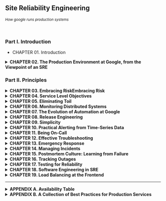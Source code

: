 ## Site Reliability Engineering
<i><small>How google runs production systems</small></i>

<br/>

### Part I. Introduction

- CHAPTER 01. Introduction

<details>
<summary><b>CHAPTER 02. The Production Environment at Google, from the Viewpoint of an SRE</b></summary>

[🔗 link](./chapter02)

<br/>

**TL;DR**
- **하드웨어 구성**: 구글의 데이터센터는 동일한 하드웨어 유형을 사용하고 클러스터 운영 시스템인 Borg가 자원 할당을 관리함. 클러스터-데이터센터-캠퍼스 구조를 형성하며, "주피터" 네트워크로 연결됨.
- **시스템 소프트웨어 관리**: 대규모 하드웨어 문제를 소프트웨어로 관리하며, Borg가 자원 관리를 담당함. 스토리지 계층에는 Colossus(구글 파일 시스템 후속), Bigtable, Spanner 등이 사용됨.
- **네트워킹**: 오픈플로우(OpenFlow) 기반의 SDN을 사용해 스마트 라우팅 하드웨어 대신 단순한 스위치와 중앙 컨트롤러로 네트워크를 관리함. 글로벌 소프트웨어 로드 밸런서(GSLB)를 통해 다양한 수준에서 로드 밸런싱을 수행함.
- **잠금 서비스**: Chubby는 비동기 합의를 통해 일관성 있는 데이터 잠금과 관리 제공.
- **모니터링과 경고**: Borgmon을 사용해 지표를 수집하고 문제 발생 시 알림을 제공하여 시스템 상태와 자원 소비를 모니터링함.
- **소프트웨어 인프라**: Stubby를 통한 원격 프로시저 호출(RPC)로 통신하고, 프로토콜 버퍼(Protocol Buffers)로 데이터 전송.
- **개발 환경**: 코드 변경은 리뷰를 통해 검토하고 배포, 모든 소스 코드 수정은 리뷰 후 제출됨.

<br/>
</details>

### Part II. Principles

<details>
<summary><b>CHAPTER 03. Embracing RiskEmbracing Risk</b></summary>

[🔗 link](./chapter03)

<br/>

**TL;DR**
- **리스크 관리**: 신뢰성을 높이는 데 필요한 비용은 비례적으로 증가하지 않으며, 때로는 100배까지도 높아질 수 있음.
  - **비용 요소**: 여분의 컴퓨트 자원 비용, 기회 비용.
- **서비스 리스크 측정**: 단일 지표로는 서비스 리스크를 완전히 파악하기 어려움.
  - 구글은 시간 기준 가용성 대신 요청 성공률을 기준으로 가용성을 정의함.
- **서비스의 위험 수용도**: 제품 정의 및 목표에 따라 위험 수용도를 설정함.
  - **고려사항**: 장애 유형, 위험 대비 비용, 목표 가용성 수준, 비용 대비 추가 수익.
- **에러 예산 활용**: 소프트웨어 결함을 어느 정도 허용할지, 출시 빈도, 테스트 전략을 조정하여 유연성과 사용성의 균형을 맞춤.
  - 에러 예산을 통해 출시 리스크와 품질 관리를 균형 있게 조율.
- **카나리 테스트**: 새로운 코드 도입 시 일부 구간에서 테스트하는 방법으로, 기간과 규모 조정이 중요.

<br/>
</details>
<details>
<summary><b>CHAPTER 04. Service Level Objectives</b></summary>

[🔗 link](./chapter04)

<br/>

**TL;DR**
- **SLI**: **서비스 수준 지표**. 서비스의 가용성, 응답 속도, 오류율 등을 측정하는 정량적 지표.
- **SLO**: **서비스 수준 목표**. 특정 SLI의 목표 범위(예: 응답 시간 95% 이하).
- **SLA**: **서비스 수준 협약**. SLO를 달성하지 못할 경우 사용자와의 보상 계약.
- **지표 설정**: 모든 지표를 SLI로 설정할 필요는 없으며, 중요한 척도만 선택.
  - 지표 표준화는 효율성 향상에 기여.
- **목표 설정 가이드라인**:
  - 현재 성능 기준 사용 금지.
  - SLI 단순화.
  - 사용자 만족 수준을 초과하지 않음.
  - 적은 수의 SLO 설정.
  - 초기 목표는 점진적 개선 가능하도록 설정.
- **제어 루프**: SLI를 모니터링하고 SLO와 비교해 대응 필요 여부를 판단.
- **SLA 설정**: 보수적 SLO 설정과 사용자가 이해할 보상체계가 중요.

<br/>
</details>
<details>
<summary><b>CHAPTER 05. Eliminating Toil</b></summary>

[🔗 link](./chapter05)

<br/>

**TL;DR**

- **삽질(Toil)**: 반복적이고 자동화가 가능하지만 수작업으로 처리되는 비효율적 업무.
  - 수작업 필요, 반복적, 자동화 가능, 사후 대처 필요, 지속적 가치 없음, 서비스 성장에 따라 증가함.
  - **삽질을 줄이는 이유**: 구글 SRE는 삽질을 50% 이하로 유지하여 효율성을 높이고 서비스 확장성을 강화하려 함.
- **엔지니어링 업무**:
  - **소프트웨어 엔지니어링**: 코드 작성, 자동화 스크립트, 확장성 향상.
  - **시스템 엔지니어링**: 설정 조정, 문서화, 로드 밸런서 설치.
  - **삽질**: 반복적인 수작업.
  - **부하**: 직접적이지 않은 관리 업무.
- 삽질이 많아지면 **경력 침체, 의욕 저하, 성장 둔화, 신뢰 문제 발생**.
- **결론**: 창의적 업무에 집중하기 위해 모든 사람이 매주 삽질을 줄여야 함.

<br/>
</details>
<details>
<summary><b>CHAPTER 06. Monitoring Distributed Systems</b></summary>

[🔗 link](./chapter06)

<br/>

**TL;DR**

- **모니터링**
  - **모니터링 정의**: 시스템의 정량적 실시간 데이터를 모으고 처리하고 집계해서 보여주는 것
  - **화이트박스(white-box) 모니터링**: 로그나 자바 가상 머신 (Java Virtual Machine, JVM) 의 프로파일링 인터페이스 (profling interface) 같은 인터페이스 혹은 내부의 통계 지표를 제공하는 HTTP 핸들러 등을 이용해서 얻은 시스템의 내부 지표들을 토대로하는 모니터링
  - **블랙박스 (black-box) 모니터링**: 사용자가 보게 되는 확인 가능한 동작들을 외부에서 테스트하는 과정
  - **대시보드 (dash board)**: 서비스의 핵심 지표에 대한 요약된 뷰를 보여주는 (주로 웹 기반) 애플리케이션
  - **알림 (alert)**: 사람이 읽을 수 있도록 작성된 통지(noification) 를 말하며, 주로 버그나 티켓 큐, 메일, 혹은 호출기 등으로 보내짐
  - **근본원인**: 소프트웨어 시스템의 결함이나 사람의 실수는 일단 고쳐지면 그 일이 다시는 발생하지 않을 것이라는 확신을 심어줌
  - **노드와 머신**: 물리적인 서버, 가상머신 혹은 컨테이너(container)에서 동작하는 커널의 단일 인스턴스를 의미하며 동의어로 사용됨
  - **푸시 (push)**: : 서비스가 실행하는 소프트웨어나 관련된 설정에 대한 모든 변경사항
- **네 가지 결정적인 지표**
  - **지연응답**: 요청이서비스에의해처리되기까지의시간빠르게 리턴된 에러보다는 느리게 리턴된 에러가 더 중요
  - **트래픽**: 시스템에 얼마나 많은 요청이 들어오는지를 측정초당 HTTP 요청의 개수로 측정
  - **에러**: 실패한 요청의 비율
  - **서비스 포화 상태**: 서비스가 얼마나 '포화 상태'로 동작 하는지를 의미

<br/>
</details>
<details>
<summary><b>CHAPTER 07. The Evolution of Automation at Google</b></summary>

[🔗 link](./chapter07)

<br/>

**TL;DR**

- **자동화의 가치 (자동화가 제공해주는 가치)**
  1. **Consistency**, 일관성: 정확히 정의된 업무 범위 + 정해진 절차 수행
  2. **A Platform**, 플랫폼: 올바르게 디자인되고 구현된 자동 시스템은 여러 이점을 가진 플랫폼 제공
     - 재발 방지: 자동화된 코드에서 수정된 버그는 한 번 수정되면 다시 발생하지 않음
  3. **Faster Repairs**, 더 신속한 수리: 시스템의 일반적인 장애를 해결하는 데 사용됩니다.
     - 평균 고장 후 수리 시간(MTTR) 절감: 장애에 대한 평균 고장 후 수리 시간(Mean Time to Repair, MTTR)의 절감 가능
  4. **Faster Action**, 더 신속한 조치: 사람이 기계만큼 빠르게 대응하는 것은 대체로 불가능
  5. **Time Saving**: 시간 절감
- **신뢰성은 근본적인 기능**
  - 운영자들이 제대로 대응하지 못하는 이유는 실전 경험의 부족
  - 그들이 생각하는 시스템의 동작이 실제 시스템의 동작과 일치하지 않기 때문
  - 오해는 수동 작업은 항상 수행이 가능할 것이라는 전제에서 발생
- **자동화는 시간을 절약하는 것 이상의 가치를 제공**
  - 단순히 자동화에 투입하는 시간과 그로 인해 절약되는 시간을 비교하는 것만으로는 판단하지 않았으면 함.

<br/>
</details>
<details>
<summary><b>CHAPTER 08. Release Engineering</b></summary>

[🔗 link](./chapter08)

<br/>

**TL;DR**

- 릴리즈 엔지니어링을 처음부터 도입하는 것이 중요

- 1️⃣ **릴리즈 엔지니어링**
  - 소프트웨어를 빌드하고 전달하는 과정을 간략하게 기술하는 분야.
  - 신뢰성 있는 서비스를 운영하려면 견고한 릴리즈 프로세스가 필요.
  - 모든 릴리즈 과정은 언제든지 동일하게 반복 실행될 수 있어야 함.
- 2️⃣ **릴리즈 엔지니어링 - 철학**
  1. **Self-Service Model**: 자동 빌드 시스템과 배포 도구를 이용해 많은 프로젝트가 자동으로 빌드되고 배포됨
  2. **High Velocity**: 변경 사항을 자주, 그리고 빠르게 릴리즈
  3. **Hermetic Builds**: 빌드 머신에 설치된 라이브러리나 다른 소프트웨어에 영향을 받지 않음.
  4. **Enforcement of Policies and Procedures**: 여러 단계의 보안 및 접근 제어 계층이 누가 어떤 작업을 수행할 수 있는지를 결정
- 3️⃣ **Rapid - 자동화 릴리즈 시스템**
  - 빌드와 테스트 대상, 배포 규칙, 관리용 정보(프로젝트 소유자) 등을 정의
  1. **Building**: Blaze (블레이즈) - C++, 자바, 파이썬, 고(Go), 자바스크립트 등 다양한 언어의 바이너리를 빌드하는 툴
  2. **Branching**: 모든 코드는 소스 코드 트리(메인라인)의 주 브랜치에 체크인됨.
  3. **Testing**: 변경된 코드가 제출될 때마다 코드에 대한 단위 테스트를 실행
  4. **Packaging**: Midas 패키지 관리자(Midas Package Manager, MPM)를 통해 프로덕션 환경의 머신에 배포
  5. **Deployment**: 시시포스 (Sisyphus) - **범용의 롤아웃(rollout) 자동화 프레임워크

<br/>
</details>
<details>
<summary><b>CHAPTER 09. Simplicity</b></summary>

[🔗 link](./chapter09)

<br/>

**TL;DR**

- 소프트웨어 시스템은 동적이고 불안정하며, 신속함과 안정성의 균형 유지가 핵심 과제임.
- **시스템 안정성 vs. 신속함**: 때로는 빠른 개발을 위해 안정성을 희생할 필요가 있으며, SRE는 신뢰성과 신속성을 동시에 높이는 절차와 도구를 개발함.
- **지루함의 미덕**: 소스코드는 복잡하지 않고 단조로울수록 바람직하며, 근본적 복잡성과 돌발적 복잡성을 구별하는 것이 중요함.
- **최소한의 API**: API는 작고 간결할수록 좋으며, 필요 없는 요소를 걷어내는 것이 이상적인 간결성을 만듦.
- **모듈화**: 독립적 변경이 가능해야 지속 가능한 시스템 구축이 가능함.
- 결론적으로, **간결함은 소프트웨어 신뢰성의 전제 조건**이며, 각 단계에서 단순화를 추구해야 함.
- 진정한 엔지니어링은 환경을 혼란스럽지 않게 유지하면서 혁신에 집중하는 것임.

<br/>
</details>

<details>
<summary><b>CHAPTER 10. Practical Alerting from Time-Series Data</b></summary>

[🔗 link](./chapter10)

<br/>

**TL;DR**

- **Borgmon**
  - 구글에서 개발한 시계열 모니터링 도구
  - 시스템 장애 탐지를 위해 스크립트를 실행하는 대신 표준화된 데이터 포맷 (Common Data Exposition Format) 사용.
  - **데이터 수집**
      - `/varz` URL을 각 대상마다 호출 → 결과 디코드 → 결과 값 메모리에 저장.
      - 메모리 내의 상태는 정기적으로 외부 시스템 - 시계열 데이터베이스 (Time-Series Database, TSDB) - 에 보관.
      - 오래된 데이터를 TSDB에 쿼리
      - 수집한 데이터는 차트 렌더링과 알림 생성에 사용되며, 대량 데이터 수집을 위해 지표 형식을 표준화.
  - 낮은 오버헤드로 대량 데이터 수집 가능.
  - 화이트 박스 모니터링 (white-box monitoring)
  - **유지 보수**: 광범위한 단위 테스트 및 회귀 테스트를 지원
- **Time window**: 연속된 데이터가 아니라 시계열로 분리된 데이터들을 다룰 때 조회 기간을 정해둠.
- **Alertmanager** (알림 매니저): 보그몬은 중앙 집중식으로 운영되는 알림 매니저에 연결됨
- **Borgmon Cluster**: 좀 더 복잡한 보그몬 클러스터에서는 "데이터센터 보그몬" 을 두어 수집 전용 계층으로 사용
- **Prober**: 프로버. 프로토콜의 응답 페이로드의 유효성 검사
- **Label**: 레이블. 보그몬에서 시계열 데이터를 그룹화하고 집계하는데 사용

<br/>
</details>

<details>
<summary><b>CHAPTER 11. Being On-Call</b></summary>

[🔗 link](./chapter11)

<br/>

**TL;DR**
- 비상 대기 중인 엔지니어는 프로덕션 환경에서 필요한 운영 작업을 사전 약속된 장애 시 대응 시간 내에 수행해야 함.
- **사전 약속된 장애 시 대응 시간**
    - 사용자에게 노출되거나, 시간이 중요한 서비스의 경우: 약 `5분`
    - 시간에 덜 민감한 서비스의 경우: 약 `30분`
- 사용자에게 노출되는 서비스의 경우 분기별로 `99.99%`의 가용성을 확보해야 함 → 분기 별 약 '13분'의 다운타임만 허용.
- SRE 팀은 **비상 대기 업무의 '양'과 '품질'에 대한 상세한 제약**을 둠.
    - **비상 대기 업무의 양**: 엔지니어가 비상 대기 업무에 할애한 시간의 백분율로 계산.
    - **비상 대기 업무의 품질**: 비상 대기 기간 동안 발생한 장애 수로 계산.
- **목표하는 SRE 업무 비중**: `[50%]` 엔지니어링 + `[25%]` 비상 대기 + `[25%]` 운영 업무
- **품질의 균형**: 비상 대기업무는 매 12시간마다 교대하므로 하루 최대 2개의 장애 처리가 가능.
- **합리적인 의사 결정을 위한 자원**
    - 분명한 장애 전파 경로
    - 잘 정의된 장애 관리 프로세스
    - 비난 없는 포스트모텀 문화
- SRE 지원 시스템을 개발하는 팀은 대부분 24/7 비상 대기업무를 교대로 투입되며, 필요 시 장애를 타 팀에 전파 가능
- **운영 부하**
    - **알림**: 모니터링 설정 오류는 운영 부담 증가를 초래 → 알림/장애 비율이 1:1이 되도록 조정
    - **타 팀 협조**: SRE는 개발 팀에게 시스템이 SRE 팀 기준에 도달할 때까지 비상 대기에 집중하도록 요청할 수 있음


<br/>
</details>

<details>
<summary><b>CHAPTER 12. Effective Troubleshooting</b></summary>

[🔗 link](./chapter12)

<br/>

**TL;DR**

- **장애 대응의 목표**
  1. 장애의 영향을 최소화하고 빠르게 복구하는 것.
  2. 장애의 재발을 방지하기 위한 근본 원인을 파악하는 것.
- 특정 시스템을 위한 사후 분석을 지원하는 도구와 템플릿 활용하는 것이 좋음
- 조사를 체계적으로 진행할 수 있는 절차를 마련.

#### 📌 장애 대응 절차:
1. **Problem Report** (문제 보고)
2. **Triage** (문제의 우선순위 판단)
3. **Examine** (문제를 관찰하기)
   1. 모니터링 지표
   2. 로그
   3. 상태 외부 노출
   4. 요청/응답 확인
4. **Diagnose** (진단)
   1. Simplify and reduce
   2. Ask "what," "where," and "why"
   3. What touched it last
   4. Specific diagnoses

#### 📌 테스트 구상 시 주의 사항
- 상호 배타적 테스트
- 명확하고 우선순위가 높은 테스트 고려
- 혼란 요소 주의
- 긴급한 테스트의 부작용
- 명확한 증거를 확보가 어려운 테스트의 한계

#### 📌 Negative Results Are Magic
- 부정적인 결과의 가치
- 부정적인 결과도 결론이 됨
- 도구와 방법의 의미
- 부정적인 결과의 공개는 업계의 데이터 주도성을 촉진
- 자신의 결과를 공표

<br/>
</details>

<details>
<summary><b>CHAPTER 13. Emergency Response</b></summary>

[🔗 link](./chapter13)

<br/>

**TL;DR**

- **세 가지 타입의 위기**
  - **Test-Induced Emergency** 
    - 사전적 테스트 접근법
    - 실제 복잡한 의존 관계 시스템으로 테스트 계획을 잘짜야 함
  - **Change-Induced Emergency**
    - 변경으로 인한 장애
    - 변경된 설정이 예상치 못한 결과나 동작이 발생하지 않도록 많은 테스트를 수행
  - **Process-Induced Emergency**
    - 절차에 의한 장애
    - 신속한 일처리가 위기 대응의 요점이 아님

- **세 가지 장애 타입 대응에서 공통점으로 배운 것**
  - 문제 원인이 명확하지 않은 상황도 해결책 존재
  - 해결책 생각나지 않으면 다른 사람에게 도움 청해야 함
  - '신속하게' 팀 동료 참여하고 도움 요청하고 할 수 있는 모든 것 시도해야 함
- **경험에서 배우고 반복하지 않기**
  - ✔️ 장애 기록 남기기
    - 광범위하고 솔직하게 작성하되, 무엇보다 중요한 것은 화두 던져야 하는 점
  - ✔️ What if? - 테스트에서는 불가능할 정도로까지 크게 의문 갖기
    - 사실, 현실보다 나은 테스트 없음
  - ✔️ 사전 수행하는 테스트
    - 장애 발생하기 전까지는 시스템과 그 시스템 의존 다른 시스템, 그리고 사용자가 어떻게 반응할지 아무도 모름

<br/>
</details>
<details>
<summary><b>CHAPTER 14. Managing Incidents</b></summary>

[🔗 link](./chapter14)

<br/>

**TL;DR**

📌 **장애 관리**
- ✔️ **핵심**
  - 장애로 인한 피해 최소화
  - 최대한 빨리 평소의 비즈니스 운영 복구
- ✔️ **액션**
  - 장애 관리 전략 사전에 수립하고, 이 전략을 잘 운영하고, 이 전략을 자주 되풀이해서 수행할 수 있도록 하면,
  - 장애 시 복구 시간과 직원들이 긴급한 문제 해결하는 데 받는 스트레스를 확실히 줄일 수 있음

- ✔️ **모범 사례**
  - 우선순위: 우선 출혈 막고 서비스 되살린 후 근본 원인 대한 증거 찾자.
  - 사전 준비: 장애 조치에 참여한 사람들의 자문받아 장애 관리 절차 미리 개발하고 문서화해두자.
  - 신뢰: 장애 조치에 참여 중인 모든 사람들에게 충분한 자율권 보장하자.
  - 감정 조절: 장애 조치하는 동안 스스로 감정적 상태 주의하자. 너무 부담 되면 다른 이에게 도움 청하자.
  - 대체 방안에 대한 모색: 주기적으로 현재 선택할 수 있는 방법 대해 다시 생각하고 이 방법이 여전히 유효한지, 아니면 다른 방법 찾아야 하는지 판단하자.
  - 실습: 이 과정을 정기적으로 수행해서 자연스럽게 활용할 수 있는 수준으로 만들자.
  - 개선: 그리고 계속해서 개선하자. 모든 팀 구성원들이 모든 역할에 익숙해질 수 있도록 독려하자.

<br/>
</details>

<details>
<summary><b>CHAPTER 15. Postmortem Culture: Learning from Failure</b></summary>

[🔗 link](./chapter15)

<br/>

**TL;DR**

- **포스트모텀**
  - : 장애의 발생 기록과 그 영향, 장애를 완화하거나 해결하기 위해 수행한 작업, 장애의 근본 원인, 그리고 향후 재발 방지를 위한 후속 조치 등이 기록된 문서
- **불행의 바퀴 (wheel of misfortune)**
  - : 이전의 포스트모텀 중 하나를 선정해서 엔지니어들이 그 안에 기록된 대로 역할을 수행해 보는 것. 
  - 새로 입사한 SRE들은 종종 불행의 바퀴 연습을 수행.
- **비난이 아닌 생산적인 포스트모텀 문서를 작성하는 방법**
  - 개인 · 팀의 실수나 부적절한 조치가 아닌, 장애를 유발한 원인을 판단하는 데 집중해야 함.
  - 참여자의 모든 행동 의도는 문제 해결임을 가정.
    - 당시 각자가 가진 모든 정보를 토대로 올바른 조치를 취한 것을 가정하고 작성해야함.
  - 누군가를 비난하지 않는 포스트모텀 문서를 작성하는 것은 어러움.
  - 장애를 유발시킨 모든 행위를 중심으로 명시.

<br/>
</details>

<details>
<summary><b>CHAPTER 16. Tracking Outages</b></summary>

[🔗 link](./chapter16)

<br/>

**TL;DR**

- **Outalator**
  - 서비스 중단 현상 추적 도구.
  - 모니터링 시스템이 발송하는 모든 알림을 수동으로 수신, 또 데이터를 해석, 그룹화 및 분석하기 위한 시스템
  - ✔️ **Queue**
    - 여러 큐에 보관된 알림을 시간별로 한 번에 확인할 수 있음
  - ✔️ **Tagging**
    - 모든 알림이 하나의 장애를 의미하지 않기 때문에, 알림 메타데이터 관리를 위해 태깅(tagging) 지원.
  - ✔️ **Analysis**
    - 기본적인 분석 계층은 보고서를 위한 산술, 통계, 집계 기능 포함.
- **Escalator**
  - 비상 대기 엔지니어에게 전달된 이메일 복사본 수신 도구로 기획된 시스템.
  - 구글에서는 SRE를 위한 모든 알림을 사람이 수신했는지 여부를 추적하는 중앙 응답 시스템을 공유하는데,
  - 설정된 시간이 지나도 아무도 수신을 확인하지 않으면 시스템은 다음 단계로 알림을 격상함.

<br/>
</details>

<details>
<summary><b>CHAPTER 17. Testing for Reliability</b></summary>

[🔗 link](./chapter17)

<br/>

**TLDR**

- 📌 **Testing**
  - SRE 엔지니어의 핵심 책임 중 하나는 시스템의 신뢰도를 정량화하는 것.
  - SRE 엔지니어는 시스템의 신뢰도를 정량화하고 유지하기 위해 다양한 테스트 종류(단위, 통합, 시스템, 프로덕션 등)를 수행해야 함. 
  - 테스트 환경을 구축, 대규모 환경에서 자동화 도구를 사용해 테스트를 관리, 재해 복구와 테스트 실패를 대비 등. 
  - **신뢰성 측정**
    - **과거의 신뢰성**: 모니터링 기록 시스템이 제공하는 분석 데이터를 통해 확인.
    - **미래의 신뢰성**: 예측 데이터를 정량화하여 확보.
  - **테스트의 중요성**
    - 변경 사항 발생 시 동일한 결과를 기대할 수 있음.
    - 테스트로 인한 소프트웨어나 서버의 변경이 없어야 함.
    - 모든 변경 사항에 대해 불확실성을 명확히 설명할 수 있어야 함.

- 📌 **Testing Type**
  - **Traditional Tests**
    - **단위 테스트**: 함수나 모듈이 정확히 동작하는지 확인.
    - **통합 테스트**: 의존성 주입 도구를 사용해 복잡한 의존 객체를 테스트.
    - **시스템 테스트**: 종단 간 기능을 테스트.
      - **스모크 테스트**: 중요한 동작을 간단하게 테스트.
      - **성능 테스트**: 시스템 성능 확인.
      - **회귀 테스트**: 기존 버그를 다시 확인.
  - **Production Tests**
    - **설정 테스트**: 설정 파일이 실제 프로덕션과 일치하는지 확인.
    - **스트레스 테스트**: 시스템의 한계를 검증.
    - **카나리 테스트**: 일부 서버에만 새로운 버전 적용 후 안정성 확인.


- 📌 **테스트 환경 구축**
  - 강력한 테스트 문화를 수립하고, 보고된 모든 버그를 테스트 케이스로 문서화.
  - Bazel 같은 도구로 소스 파일 변경에 따른 재빌드 최소화.
  - **대규모 환경에서의 테스트**
    - 대규모 환경에서는 여러 버전 간 테스트와 병합 필요.
    - 자동화 도구 사용 시 도구 간 상호작용 고려.
  - **재해 테스트**
    - 오프라인 및 온라인 복구 도구 사용.
    - 체크포인트와 무결성 도구를 통한 재시작 절차 지원.
  - **프로덕션 환경 테스트**
    - 프로덕션과 릴리즈 환경의 일치를 확보하기 위해 프로브 테스트와 자동화된 업데이트 수행.

- 📌 **테스트 실패 관리**
  - 신뢰성 관리와 릴리즈 주기 고려.
  - 테스트 커버리지 확보를 통해 사용자 애플리케이션의 신뢰성 유지.

</details>

<details>
<summary><b>CHAPTER 18. Software Engineering in SRE</b></summary>

[🔗 link](./chapter18)

<br/>

**TLDR**

- "팀의 규모는 서비스의 성장률과 직접적으로 비례해서는 안 된다."
- 📌 **성장하는 서비스에도 SRE 조직의 규모를 선형적으로 유지할 수 있는 요소**
  - 지속적인 자동화 작업와 효율적인 도구 개발.
  - 운영 절차 개선.
  - 일상적인 운영 업무의 비효율성을 새로운 시각.

- 📌 **수용량 계획은 끝나지 않는 작업 **
  - **Traditional Capacity Planning**
    1. 수요 예측 수집.  ← 전통적인 수용량 계획에서는 수요 예측 수집이 우선
    2. 빌드 및 할당 계획 수립.
    3. 리뷰 및 계획 승인.
    4. 배포 및 자원 설정.

  - **본질적으로 불안정**
    - 계획은 지속적으로 수정될 수밖에 없음.
  - **노동집약적이며 모호함**
    - **상자 채우기 문제(bin packing problem)**는 인간이 직접 계산하기 매우 어려운 NP-hard 문제에 해당.

- 📌 **의도 기반 수용량 계획(Intent-Based Capacity Planning)**
  - : 서비스 의존성과 수요를 프로그래밍적으로 인코딩하여, 클러스터와 서비스의 자원 할당 계획을 자동으로 생성하는 방식.

  - **의도 (Intent)**: 서비스 담당자가 해당 서비스를 운영하고자 하는 목적과 요구사항을 의미.
  - 현실적인 자원 수요를 바탕으로 수용량 계획 의도를 이끌어내기 위해 여러 단계의 추상화가 필요.

  - **의도 기반 수용량 계획을 위한 필수 정보**
    1. **Dependencies**: 의존성은 서비스의 위치 결정에 중요한 영향을 미침. 
    2. **Performance metrics**: 한 서비스의 수요는 다른 서비스의 수요에 영향을 미침.
    3. **Prioritization**: 자원 제약으로 인해 필연적으로 트레이드 오프와 어려운 결정을 내려야 하는 상황이 발생함.

- 📌 **소프트웨어 도입을 유도하기 위해선**:
  - **적절한 사용자층 정의**
  - **고객 서비스**: 제품을 조기에 사용하고자 하는 고객들이 적절히 활용할 수 있도록 지원을 아끼지 말아야 함
  - **적절한 수준의 디자인**
  - **팀의 원동력**: 폭넓은 지식과 경험을 가진 엔지니어와 다양한 기술을 빠르게 익힐 수 있는 엔지니어로 구성된 **시드 팀(sed 팀)** 을 만드는 것이 효과적

- 📌 SRE 조직에 소프트웨어 개발 모델을 도입을 위해:
  - 명확한 메시지로 소통하라
  - 조직의 역량을 평가하라
  - 출시하고 반복하라
  - 자신의 표준을 낮추지마라

</details>

<details>
<summary><b>CHAPTER 19. Load Balancing at the Frontend</b></summary>

[🔗 link](./chapter19)

<br/>

</details>

---

<details>
<summary><b>APPENDIX A. Availability Table</b></summary>

[🔗 link](./appendixA)

</details>

<details>
<summary><b>APPENDIX B. A Collection of Best Practices for Production Services</b></summary>

[🔗 link](./appendixB)

</details>

<br/><br/>
